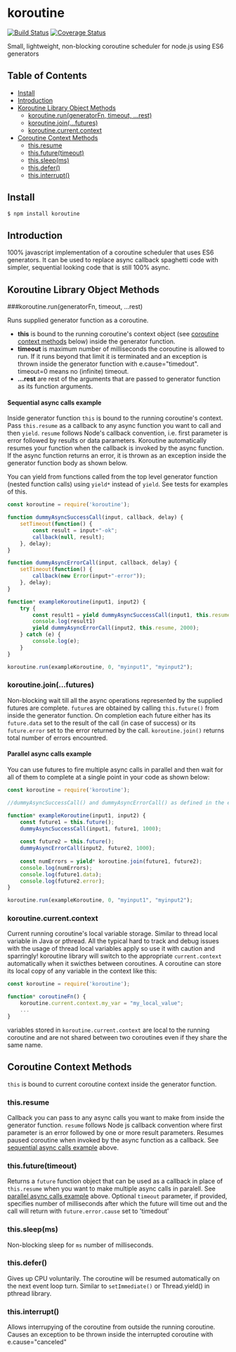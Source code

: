 # koroutine

[![Build Status](https://travis-ci.org/raksoras/koroutine.svg?branch=master)](https://travis-ci.org/raksoras/koroutine)
[![Coverage Status](https://coveralls.io/repos/github/raksoras/koroutine/badge.svg?branch=master)](https://coveralls.io/github/raksoras/koroutine?branch=master)

Small, lightweight, non-blocking coroutine scheduler for node.js using ES6 generators

## Table of Contents

- [Install](#install)
- [Introduction](#introduction)
- [Koroutine Library Object Methods](#koroutine-library-object-methods)
  * [koroutine.run(generatorFn, timeout, ...rest)](#koroutinerungeneratorfn-timeout-rest)
  * [koroutine.join(...futures)](#koroutinejoinfutures)
  * [koroutine.current.context](#koroutinecurrentcontext)
- [Coroutine Context Methods](#coroutine-context-methods)
  * [this.resume](#thisresume)
  * [this.future(timeout)](#thisfuture)
  * [this.sleep(ms)](#thissleepms)
  * [this.defer()](#thisdefer)
  * [this.interrupt()](#thiscancel)

## Install

```sh
$ npm install koroutine
```

## Introduction

100% javascript implementation of a coroutine scheduler that uses ES6 generators. It can be used 
to replace async callback spaghetti code with simpler, sequential looking code that is still 100% async.

## Koroutine Library Object Methods

###koroutine.run(generatorFn, timeout, ...rest)

Runs supplied generator function as a coroutine. 

  * __this__ is bound to the running coroutine's context object (see [coroutine context methods](#coroutine-context-methods) below) inside the generator function.  
  * __timeout__ is maximum number of milliseconds the coroutine is allowed to run. If it runs beyond that limit it is terminated and an exception is thrown inside the generator function with e.cause="timedout". timeout=0 means no (infinite) timeout.  
  * __...rest__  are rest of the arguments that are passed to generator function as its function arguments.  

#### Sequential async calls example
Inside generator function `this` is bound to the running coroutine's context. Pass `this.resume` as a 
callback to any async function you want to call and then `yield`. `resume` follows Node's callback 
convention, i.e. first parameter is error followed by results or data parameters. Koroutine automatically resumes your 
function when the callback is invoked by the async function. If the async function returns an error, it 
is thrown as an exception inside the generator function body as shown below.

You can yield from functions called from the top level generator function (nested function calls) using `yield*` instead of `yield`. See tests for examples of this.
```js
const koroutine = require('koroutine');

function dummyAsyncSuccessCall(input, callback, delay) {
    setTimeout(function() {
        const result = input+"-ok";
        callback(null, result);
    }, delay);
}

function dummyAsyncErrorCall(input, callback, delay) {
    setTimeout(function() {
        callback(new Error(input+"-error"));
    }, delay);
}

function* exampleKoroutine(input1, input2) {
    try {
        const result1 = yield dummyAsyncSuccessCall(input1, this.resume, 1000);
        console.log(result1)
        yield dummyAsyncErrorCall(input2, this.resume, 2000);
    } catch (e) {
        console.log(e);
    }
}

koroutine.run(exampleKoroutine, 0, "myinput1", "myinput2");
```

### koroutine.join(...futures)
Non-blocking wait till all the async operations represented by the supplied futures are complete. `future`s are obtained by calling `this.future()` from inside the generator function. On completion each future either has its `future.data` set to the result of the call (in case of success) or its `future.error` set to the error returned by the call. `koroutine.join()` returns total number of errors encountred.

#### Parallel async calls example
You can use futures to fire multiple async calls in parallel and then wait for all of them to complete at a single point in your code as shown below:

```js
const koroutine = require('koroutine');

//dummyAsyncSuccessCall() and dummyAsyncErrorCall() as defined in the example above

function* exampleKoroutine(input1, input2) {
    const future1 = this.future();
    dummyAsyncSuccessCall(input1, future1, 1000);
    
    const future2 = this.future();
    dummyAsyncErrorCall(input2, future2, 1000);
    
    const numErrors = yield* koroutine.join(future1, future2);
    console.log(numErrors);
    console.log(future1.data);
    console.log(future2.error);
}

koroutine.run(exampleKoroutine, 0, "myinput1", "myinput2");
```

### koroutine.current.context
Current running coroutine's local variable storage. Similar to thread local variable in Java or pthread. All the typical hard
to track and debug issues with the usage of thread local variables apply so use it with caution and sparringly!
koroutine library will switch to the appropriate `current.context` automatically when it swicthes between coroutines. A
coroutine can store its local copy of any variable in the context like this:

```js
const koroutine = require('koroutine');

function* coroutineFn() {
    koroutine.current.context.my_var = "my_local_value";
    ...
}
```
variables stored in `koroutine.current.context` are local to the running coroutine and are not shared between two coroutines even if they share the same name.

## Coroutine Context Methods
`this` is bound to current coroutine context inside the generator function.

### this.resume
Callback you can pass to any async calls you want to make from inside the generator function. `resume` follows Node js 
callback convention where first parameter is an error followed by one or more result parameters. Resumes paused coroutine when 
invoked by the async function as a callback. See [sequential async calls example](#sequential-async-calls-example) above.

### this.future(timeout)
Returns a `future` function object that can be used as a callback in place of `this.resume` when you want to make multiple 
async calls in paralell. See [parallel async calls example](#parallel-async-calls-example) above.
Optional `timeout` parameter, if provided, specifies number of milliseconds after which the future will time out and the call
will return with `future.error.cause` set to 'timedout'  

### this.sleep(ms)
Non-blocking sleep for `ms` number of milliseconds.

### this.defer()
Gives up CPU voluntarily. The coroutine will be resumed automatically on the next event loop turn. Similar to `setImmediate()` 
or Thread.yield() in pthread library.

### this.interrupt()
Allows interrupying of the coroutine from outside the running coroutine. Causes an exception to be thrown inside the
interrupted coroutine with e.cause="canceled"

